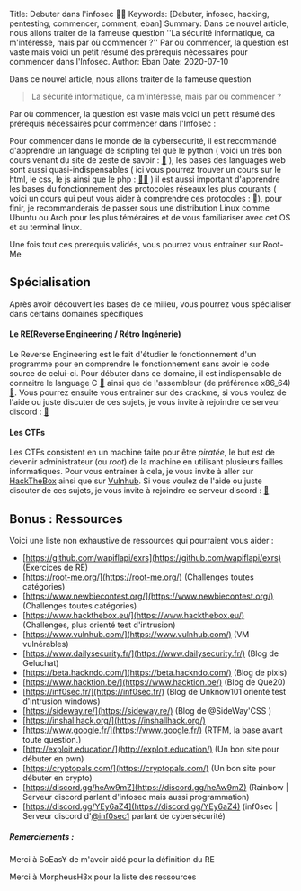 Title: Debuter dans l'infosec 👨‍💻
Keywords: [Debuter, infosec, hacking, pentesting, commencer, comment, eban]
Summary: Dans ce nouvel article, nous allons traiter de la fameuse question ''La sécurité informatique, ca m'intéresse, mais par où commencer ?'' Par où commencer, la question est vaste mais voici un petit résumé des prérequis nécessaires pour commencer dans l'Infosec.
Author: Eban
Date: 2020-07-10

Dans ce nouvel article, nous allons traiter de la fameuse question

> La sécurité informatique, ca m'intéresse, mais par où commencer ?

Par où commencer, la question est vaste mais voici un petit résumé des prérequis nécessaires pour commencer dans l'Infosec :

Pour commencer dans le monde de la cybersecurité, il est recommandé d'apprendre un language de scripting tel que le python ( voici un très bon cours venant du site de zeste de savoir : [🔗](https://zestedesavoir.com/tutoriels/799/apprendre-a-programmer-avec-python-3/) ), les bases des languages web sont aussi quasi-indispensables ( ici vous pourrez trouver un cours sur le html, le css, le js ainsi que le php : [🔗](https://apprendre-html.3wa.fr/courses)[🔗](https://openclassrooms.com/fr/courses/918836-concevez-votre-site-web-avec-php-et-mysql) ) il est aussi important d'apprendre les bases du fonctionnement des protocoles réseaux les plus courants ( voici un cours qui peut vous aider à comprendre ces protocoles : [🔗](https://openclassrooms.com/fr/courses/857447-apprenez-le-fonctionnement-des-reseaux-tcp-ip)), pour finir, je recommanderais de passer sous une distribution Linux comme Ubuntu ou Arch pour les plus téméraires et de vous familiariser avec cet OS et au terminal linux.

Une fois tout ces prerequis validés, vous pourrez vous entrainer sur Root-Me

## Spécialisation

Après avoir découvert les bases de ce milieu, vous pourrez vous spécialiser dans certains domaines spécifiques

#### Le RE(Reverse Engineering / Rétro Ingénerie)

Le Reverse Engineering est le fait d'étudier le fonctionnement d'un programme pour en comprendre le fonctionnement sans avoir le code source de celui-ci.
Pour débuter dans ce domaine, il est indispensable de connaitre le language C  [🔗](https://zestedesavoir.com/tutoriels/755/le-langage-c-1/) ainsi que de l'assembleur (de préférence x86_64) [🔗](https://www.youtube.com/watch?v=yxzUi8MdOAA&list=PLcT0DaY68xGzzmj47WSbb8XaIwWFjVlKz).
Vous pourrez ensuite vous entrainer sur des crackme, si vous voulez de l'aide ou juste discuter de ces sujets, je vous invite à rejoindre ce serveur discord : [🔗](https://discord.gg/uTn648G)

#### Les CTFs

Les CTFs consistent en un machine faite pour être *piratée*, le but est de devenir administrateur (ou *root*) de la machine en utilisant plusieurs failles informatiques. Pour vous entrainer à cela, je vous invite à aller sur [HackTheBox](https://hackthebox.eu) ainsi que sur [Vulnhub](https://vulnhub.com). Si vous voulez de l'aide ou juste discuter de ces sujets, je vous invite à rejoindre ce serveur discord : [🔗](https://discord.gg/Td5njr)

## Bonus : Ressources
Voici une liste non exhaustive de ressources qui pourraient vous aider :

- [https://github.com/wapiflapi/exrs](https://github.com/wapiflapi/exrs) (Exercices de RE)
- [https://root-me.org/](https://root-me.org/) (Challenges toutes catégories)
- [https://www.newbiecontest.org/](https://www.newbiecontest.org/) (Challenges toutes catégories)
- [https://www.hackthebox.eu/](https://www.hackthebox.eu/) (Challenges, plus orienté test d'intrusion)
- [https://www.vulnhub.com/](https://www.vulnhub.com/) (VM vulnérables)
- [https://www.dailysecurity.fr/](https://www.dailysecurity.fr/) (Blog de Geluchat)
- [https://beta.hackndo.com/](https://beta.hackndo.com/) (Blog de pixis)
- [https://www.hacktion.be/](https://www.hacktion.be/) (Blog de Que20)
- [https://inf0sec.fr/](https://inf0sec.fr/) (Blog de Unknow101 orienté test d'intrusion windows)
- [https://sideway.re/](https://sideway.re/) (Blog de @SideWay'CSS )
- [https://inshallhack.org/](https://inshallhack.org/)
- [https://www.google.fr/](https://www.google.fr/) (RTFM, la base avant toute question.)
- [http://exploit.education/](http://exploit.education/) (Un bon site pour débuter en pwn)
- [https://cryptopals.com/](https://cryptopals.com/) (Un bon site pour débuter en crypto)
- [https://discord.gg/heAw9mZ](https://discord.gg/heAw9mZ) (Rainbow | Serveur discord parlant d'infosec mais aussi programmation)
- [https://discord.gg/YEy6aZ4](https://discord.gg/YEy6aZ4) (inf0sec | Serveur discord d'<a href="https://twitter.com/inf0sec1">@inf0sec1</a> parlant de cybersécurité)

##### Remerciements :
Merci à SoEasY de m'avoir aidé pour la définition du RE

Merci à MorpheusH3x pour la liste des ressources
